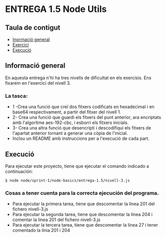 # ENTREGA 1.5 Node Utils

## Taula de contigut
* [Inormació general](#informació-general)
* [Exercici](#la-tasca)
* [Execució](#Execució)

## Informació general
En aquesta entrega n'hi ha tres nivells de dificultat en els exercisis. 
Ens fixarem en l'exercici del nivell 3.

### La tasca: 
* 1 -Crea una funció que creï dos fitxers codificats en hexadecimal i en base64 respectivament, a partir del fitxer del nivell 1.
* 2- Crea una funció que guardi els fitxers del punt anterior, ara encriptats amb l'algoritme aes-192-cbc, i esborri els fitxers inicials.
* 3- Crea una altra funció que desencripti i descodifiqui els fitxers de l'apartat anterior tornant a generar una còpia de l'inicial.
* Inclou un README amb instruccions per a l'execució de cada part.


## Execució
Para ejecutar este proyecto, tiene que ejecutar el comando indicado a continuación:

```
$ node node/sprint-1/node-basics/entrega-1.5/nivell-3.js
```

### Cosas a tener cuenta para la correcta ejecución del programa.
* Para ejecutar la primera tarea, tiene que descomentar la línea 201 del fichero nivell-3.js
* Para ejecutar la segunda tarea, tiene que descomentar la línea 204 i comentar la línea 
201 del fichero nivell-3.js
* Para ejecutar la tercera tarea, tiene que descomentar la línea 27 i tener comentado
la línia 201 i 204